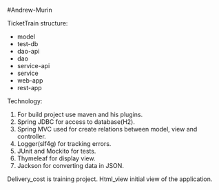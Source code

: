 #Andrew-Murin



TicketTrain structure:
- model
- test-db
- dao-api
- dao
- service-api
- service
- web-app
- rest-app

Technology:

1. For build project use maven and his plugins.
2. Spring JDBC for access to database(H2).
3. Spring MVC used for create relations between model, view and controller.
4. Logger(slf4g) for tracking errors.
5. JUnit and Mockito for tests.
6. Thymeleaf for display view.
7. Jackson for converting data in JSON.


Delivery_cost is training project.
Html_view initial view of the application.
